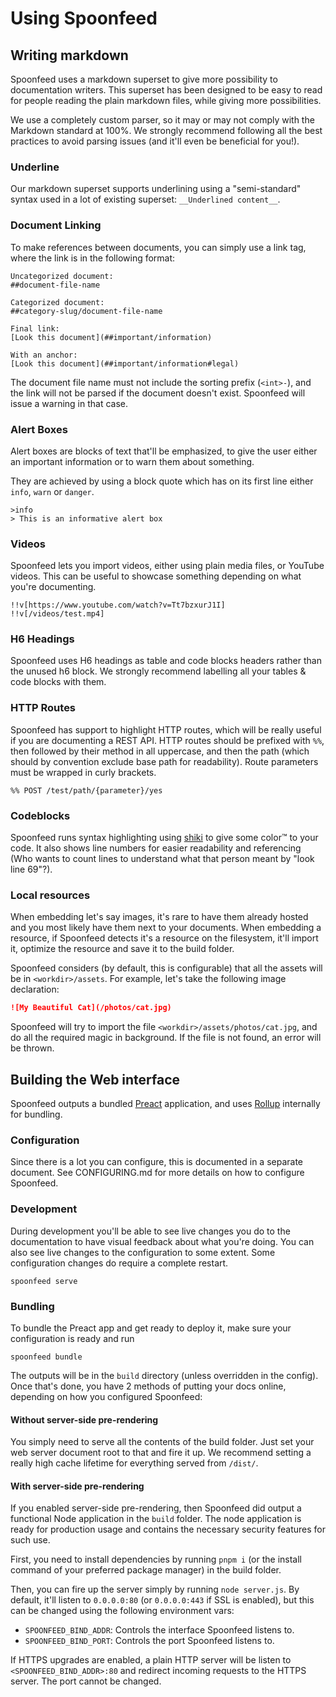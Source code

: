 # Using Spoonfeed
## Writing markdown
Spoonfeed uses a markdown superset to give more possibility to documentation writers. This superset has been designed
to be easy to read for people reading the plain markdown files, while giving more possibilities.

We use a completely custom parser, so it may or may not comply with the Markdown standard at 100%. We strongly
recommend following all the best practices to avoid parsing issues (and it'll even be beneficial for you!).

### Underline
Our markdown superset supports underlining using a "semi-standard" syntax used in a lot of existing superset:
`__Underlined content__`.

### Document Linking
To make references between documents, you can simply use a link tag, where the link is in the following format:
```
Uncategorized document:
##document-file-name

Categorized document:
##category-slug/document-file-name

Final link:
[Look this document](##important/information)

With an anchor:
[Look this document](##important/information#legal)
```

The document file name must not include the sorting prefix (`<int>-`), and the link will not be parsed if the document
doesn't exist. Spoonfeed will issue a warning in that case.

### Alert Boxes
Alert boxes are blocks of text that'll be emphasized, to give the user either an important information or to warn
them about something.

They are achieved by using a block quote which has on its first line either `info`, `warn` or `danger`.
```
>info
> This is an informative alert box
```

### Videos
Spoonfeed lets you import videos, either using plain media files, or YouTube videos. This can be useful to showcase
something depending on what you're documenting.

```
!!v[https://www.youtube.com/watch?v=Tt7bzxurJ1I]
!!v[/videos/test.mp4]
```

### H6 Headings
Spoonfeed uses H6 headings as table and code blocks headers rather than the unused h6 block. We strongly recommend
labelling all your tables & code blocks with them.

### HTTP Routes
Spoonfeed has support to highlight HTTP routes, which will be really useful if you are documenting a REST API.
HTTP routes should be prefixed with `%%`, then followed by their method in all uppercase, and then the path (which
should by convention exclude base path for readability). Route parameters must be wrapped in curly brackets.

```
%% POST /test/path/{parameter}/yes
```

### Codeblocks
Spoonfeed runs syntax highlighting using [shiki](https://shiki.matsu.io/) to give some color:tm: to your code.
It also shows line numbers for easier readability and referencing (Who wants to count lines to understand what that
person meant by "look line 69"?).

### Local resources
When embedding let's say images, it's rare to have them already hosted and you most likely have them next to
your documents. When embedding a resource, if Spoonfeed detects it's a resource on the filesystem, it'll import
it, optimize the resource and save it to the build folder.

Spoonfeed considers (by default, this is configurable) that all the assets will be in `<workdir>/assets`. For example,
let's take the following image declaration:
```md
![My Beautiful Cat](/photos/cat.jpg)
```
Spoonfeed will try to import the file `<workdir>/assets/photos/cat.jpg`, and do all the required magic in background.
If the file is not found, an error will be thrown.

## Building the Web interface
Spoonfeed outputs a bundled [Preact](https://preactjs.com) application, and uses [Rollup](http://rollupjs.org)
internally for bundling.

### Configuration
Since there is a lot you can configure, this is documented in a separate document. See CONFIGURING.md for more details
on how to configure Spoonfeed.

### Development
During development you'll be able to see live changes you do to the documentation to have visual feedback about
what you're doing. You can also see live changes to the configuration to some extent. Some configuration changes
do require a complete restart.
```
spoonfeed serve
```

### Bundling
To bundle the Preact app and get ready to deploy it, make sure your configuration is ready and run
```
spoonfeed bundle
```
The outputs will be in the `build` directory (unless overridden in the config). Once that's done, you have 2 methods
of putting your docs online, depending on how you configured Spoonfeed:

#### Without server-side pre-rendering
You simply need to serve all the contents of the build folder. Just set your web server document root to that
and fire it up. We recommend setting a really high cache lifetime for everything served from `/dist/`.

#### With server-side pre-rendering
If you enabled server-side pre-rendering, then Spoonfeed did output a functional Node application in the
`build` folder. The node application is ready for production usage and contains the necessary security features
for such use.

First, you need to install dependencies by running `pnpm i` (or the install command of your preferred package
manager) in the build folder.

Then, you can fire up the server simply by running `node server.js`. By default, it'll listen to `0.0.0.0:80` (or
`0.0.0.0:443` if SSL is enabled), but this can be changed using the following environment vars:
 - `SPOONFEED_BIND_ADDR`: Controls the interface Spoonfeed listens to.
 - `SPOONFEED_BIND_PORT`: Controls the port Spoonfeed listens to.

If HTTPS upgrades are enabled, a plain HTTP server will be listen to `<SPOONFEED_BIND_ADDR>:80` and redirect incoming
requests to the HTTPS server. The port cannot be changed.
